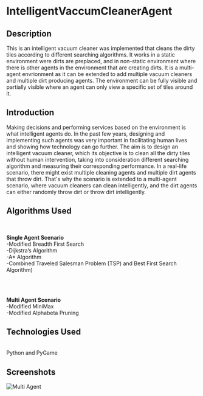 # IntelligentVaccumCleanerAgent



## Description
This is an intelligent vacuum cleaner was implemented that cleans the dirty tiles according to different searching algorithms. It works in a static environment were dirts are preplaced, and in non-static environment where there is other agents in the environment that are creating dirts.
It is a multi-agent envrionment as it can be extended to add multiple vacuum cleaners and multiple dirt producing agents.
The environment can be fully visible and partially visible where an agent can only view a specific set of tiles around it.

## Introduction

Making decisions and performing services based on the environment is what intelligent agents do. In the past few years, designing and implementing such agents was very important in facilitating human lives and showing how technology can go further. The aim is to design an intelligent vacuum cleaner, which its objective is to clean all the dirty tiles without human intervention, taking into consideration different searching algorithm and measuring their corresponding performance.
In a real-life scenario, there might exist multiple cleaning agents and multiple dirt agents that throw dirt. That's why the scenario is extended to a multi-agent scenario, where vacuum cleaners can clean intelligently, and the dirt agents can either randomly throw dirt or throw dirt intelligently. 

## Algorithms Used
</br> 

**Single Agent Scenario**
<br />
-Modified Breadth First Search
<br />
-Dijkstra’s Algorithm
<br />
-A* Algorithm
<br />
-Combined Traveled Salesman Problem (TSP) and Best First Search Algorithm)

<br />
<br />

**Multi Agent Scenario**
<br />
-Modified MiniMax<br />
-Modified Alphabeta Pruning <br />

## Technologies Used
<br />
Python and PyGame

## Screenshots
![Multi Agent](https://i.ibb.co/NxWJ4HQ/multiagent.png)

